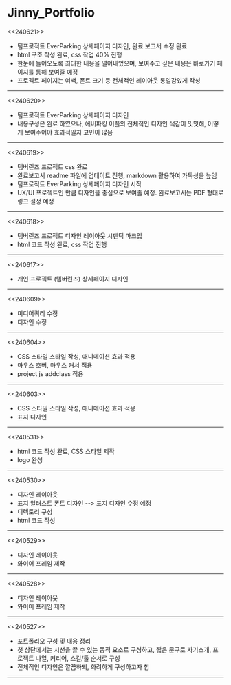 # Jinny_Portfolio

<<240621>>
- 팀프로적트 EverParking 상세페이지 디자인, 완료 보고서 수정 완료
- html 구조 작성 완료, css 작업 40% 진행
- 한눈에 들어오도록 최대한 내용을 덜어내었으며, 보여주고 싶은 내용은 바로가기 페이지를 통해 보여줄 예정
- 프로젝트 페이지는 여백, 폰트 크기 등 전체적인 레이아웃 통일감있게 작성

-------------------------------------------------------

<<240620>>
- 팀프로적트 EverParking 상세페이지 디자인
- 내용구성은 완료 하였으나, 에버파킹 어플의 전체적인 디자인 색감이 밋밋해, 어떻게 보여주어야 효과적일지 고민이 많음

-------------------------------------------------------

<<240619>>
- 탬버린즈 프로젝트 css 완료
- 완료보고서 readme 파일에 업데이트 진행, markdown 활용하여 가독성을 높임
- 팀프로적트 EverParking 상세페이지 디자인 시작
- UX/UI 프로젝트인 만큼 디자인을 중심으로 보여줄 예정. 완료보고서는 PDF 형태로 링크 설정 예정

-------------------------------------------------------

<<240618>>
-  탬버린즈 프로젝트 디자인 레이아웃 시맨틱 마크업
- html 코드 작성 완료, css 작업 진행

-------------------------------------------------------

<<240617>>
- 개인 프로젝트 (템버린즈) 상세페이지 디자인

-------------------------------------------------------

<<240609>>
- 미디어쿼리 수정
- 디자인 수정

-------------------------------------------------------

<<240604>>
- CSS 스타일 스타일 작성, 애니메이션 효과 적용
- 마우스 호버, 마우스 커서 적용
- project js addclass 적용

-------------------------------------------------------

<<240603>>
- CSS 스타일 스타일 작성, 애니메이션 효과 적용
- 표지 디자인

-------------------------------------------------------

<<240531>>
- html 코드 작성 완료, CSS 스타일 제작
- logo 완성

-------------------------------------------------------

<<240530>>
- 디자인 레이아웃
- 표지 일러스트 폰트 디자인 --> 표지 디자인 수정 예정
- 디렉토리 구성
- html 코드 작성

-------------------------------------------------------

<<240529>>
- 디자인 레이아웃
- 와이어 프레임 제작

-------------------------------------------------------

<<240528>>
- 디자인 레이아웃
- 와이어 프레임 제작

-------------------------------------------------------

<<240527>>
- 포트폴리오 구성 및 내용 정리
- 첫 상단에서는 시선을 끌 수 있는 동적 요소로 구성하고, 짧은 문구로 자기소개, 프로젝트 나열, 커리어, 스킬/툴 순서로 구성
- 전체적인 디자인은 깔끔하되, 화려하게 구성하고자 함

-------------------------------------------------------
